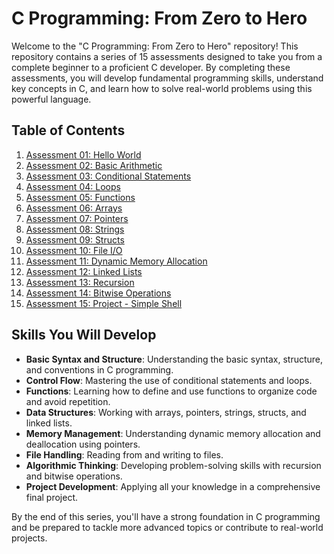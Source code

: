 # C Programming: From Zero to Hero

Welcome to the "C Programming: From Zero to Hero" repository! This repository contains a series of 15 assessments designed to take you from a complete beginner to a proficient C developer. By completing these assessments, you will develop fundamental programming skills, understand key concepts in C, and learn how to solve real-world problems using this powerful language.

## Table of Contents

1. [Assessment 01: Hello World](./Assessment_01/README.md)
2. [Assessment 02: Basic Arithmetic](./Assessment_02/README.md)
3. [Assessment 03: Conditional Statements](./Assessment_03/README.md)
4. [Assessment 04: Loops](./Assessment_04/README.md)
5. [Assessment 05: Functions](./Assessment_05/README.md)
6. [Assessment 06: Arrays](./Assessment_06/README.md)
7. [Assessment 07: Pointers](./Assessment_07/README.md)
8. [Assessment 08: Strings](./Assessment_08/README.md)
9. [Assessment 09: Structs](./Assessment_09/README.md)
10. [Assessment 10: File I/O](./Assessment_10/README.md)
11. [Assessment 11: Dynamic Memory Allocation](./Assessment_11/README.md)
12. [Assessment 12: Linked Lists](./Assessment_12/README.md)
13. [Assessment 13: Recursion](./Assessment_13/README.md)
14. [Assessment 14: Bitwise Operations](./Assessment_14/README.md)
15. [Assessment 15: Project - Simple Shell](./Assessment_15/README.md)

## Skills You Will Develop

- **Basic Syntax and Structure**: Understanding the basic syntax, structure, and conventions in C programming.
- **Control Flow**: Mastering the use of conditional statements and loops.
- **Functions**: Learning how to define and use functions to organize code and avoid repetition.
- **Data Structures**: Working with arrays, pointers, strings, structs, and linked lists.
- **Memory Management**: Understanding dynamic memory allocation and deallocation using pointers.
- **File Handling**: Reading from and writing to files.
- **Algorithmic Thinking**: Developing problem-solving skills with recursion and bitwise operations.
- **Project Development**: Applying all your knowledge in a comprehensive final project.

By the end of this series, you'll have a strong foundation in C programming and be prepared to tackle more advanced topics or contribute to real-world projects.
